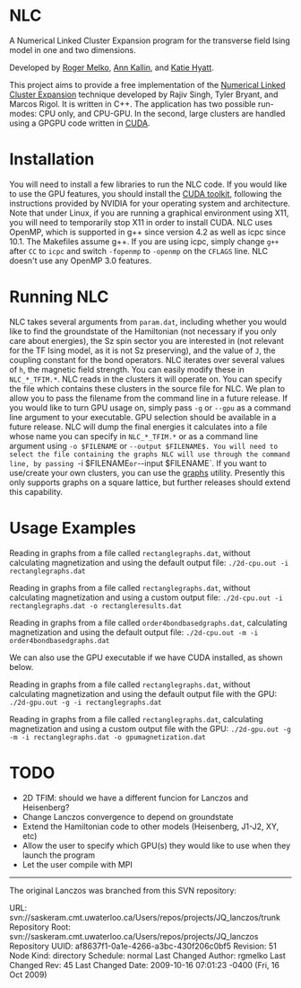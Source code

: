 NLC
======

A Numerical Linked Cluster Expansion program for the transverse field Ising model in one and two dimensions.

Developed by [Roger Melko](http://github.com/rgmelko), [Ann Kallin](http://github.com/akallin), and [Katie Hyatt](http://github.com/kshyatt). 

This project aims to provide a free implementation of the [Numerical Linked Cluster Expansion](http://arxiv.org/abs/0706.3254) technique developed by Rajiv Singh, Tyler Bryant, and Marcos Rigol. It is written in C++. The application has two possible run-modes: CPU only, and CPU-GPU. In the second, large clusters are handled using a GPGPU code written in [CUDA](http://www.nvidia.com/object/cuda_home_new.html). 


Installation
============

You will need to install a few libraries to run the NLC code. If you would like to use the GPU features, you should install the [CUDA toolkit](http://www.nvidia.com/content/cuda/cuda-downloads.html), following the instructions provided by NVIDIA for your operating system and architecture. Note that under Linux, if you are running a graphical environment using X11, you will need to temporarily stop X11 in order to install CUDA. NLC uses OpenMP, which is supported in g++ since version 4.2 as well as icpc since 10.1. The Makefiles assume g++. If you are using icpc, simply change `g++` after `CC` to `icpc` and switch `-fopenmp` to `-openmp` on the `CFLAGS` line. NLC doesn't use any OpenMP 3.0 features. 

Running NLC
===========

NLC takes several arguments from `param.dat`, including whether you would like to find the groundstate of the Hamiltonian (not necessary if you only care about energies), the Sz spin sector you are interested in (not relevant for the TF Ising model, as it is not Sz preserving), and the value of `J`, the coupling constant for the bond operators. NLC iterates over several values of `h`, the magnetic field strength. You can easily modify these in `NLC_*_TFIM.*`. NLC reads in the clusters it will operate on. You can specify the file which contains these clusters in the source file for NLC. We plan to allow you to pass the filename from the command line in a future release. If you would like to turn GPU usage on, simply pass `-g` or `--gpu` as a command line argument to your executable. GPU selection should be available in a future release. NLC will dump the final energies it calculates into a file whose name you can specify in `NLC_*_TFIM.*` or as a command line argument using `-o $FILENAME` or `--output $FILENAME$. You will need to select the file containing the graphs NLC will use through the command line, by passing `-i $FILENAME` or `--input $FILENAME`. If you want to use/create your own clusters, you can use the [graphs](http://github.com/rgmelko/Graphs) utility. Presently this only supports graphs on a square lattice, but further releases should extend this capability.

Usage Examples
==============

Reading in graphs from a file called `rectanglegraphs.dat`, without calculating magnetization and using the default output file:
`./2d-cpu.out -i rectanglegraphs.dat`

Reading in graphs from a file called `rectanglegraphs.dat`, without calculating magnetization and using a custom output file:
`./2d-cpu.out -i rectanglegraphs.dat -o rectangleresults.dat`

Reading in graphs from a file called `order4bondbasedgraphs.dat`, calculating magnetization and using the default output file:
`./2d-cpu.out -m -i order4bondbasedgraphs.dat`

We can also use the GPU executable if we have CUDA installed, as shown below.

Reading in graphs from a file called `rectanglegraphs.dat`, without calculating magnetization and using the default output file with the GPU:
`./2d-gpu.out -g -i rectanglegraphs.dat`

Reading in graphs from a file called `rectanglegraphs.dat`, calculating magnetization and using a custom output file with the GPU:
`./2d-gpu.out -g -m -i rectanglegraphs.dat -o gpumagnetization.dat`

TODO
====

- 2D TFIM: should we have a different funcion for Lanczos and Heisenberg?
- Change Lanczos convergence to depend on groundstate
- Extend the Hamiltonian code to other models (Heisenberg, J1-J2, XY, etc)
- Allow the user to specify which GPU(s) they would like to use when they launch the program
- Let the user compile with MPI 

------------------------------------------------------------
The original Lanczos was branched from this SVN repository:

URL: svn://saskeram.cmt.uwaterloo.ca/Users/repos/projects/JQ_lanczos/trunk
Repository Root: svn://saskeram.cmt.uwaterloo.ca/Users/repos/projects/JQ_lanczos
Repository UUID: af8637f1-0a1e-4266-a3bc-430f206c0bf5
Revision: 51
Node Kind: directory
Schedule: normal
Last Changed Author: rgmelko
Last Changed Rev: 45
Last Changed Date: 2009-10-16 07:01:23 -0400 (Fri, 16 Oct 2009)
